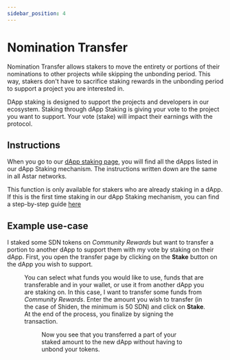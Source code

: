 ```yaml
---
sidebar_position: 4
---
```


# Nomination Transfer

Nomination Transfer allows stakers to move the entirety or portions of their nominations to other projects while skipping the unbonding period. This way, stakers don't have to sacrifice staking rewards in the unbonding period to support a project you are interested in.

DApp staking is designed to support the projects and developers in our ecosystem. Staking through dApp Staking is giving your vote to the project you want to support. Your vote (stake) will impact their earnings with the protocol.

## Instructions

When you go to our [dApp staking page](https://portal.astar.network/dapp-staking/discover), you will find all the dApps listed in our dApp Staking mechanism. The instructions written down are the same in all Astar networks.

This function is only available for stakers who are already staking in a dApp. If this is the first time staking in our dApp Staking mechanism, you can find a step-by-step guide [here](staking)

## Example use-case

I staked some SDN tokens on *Community Rewards* but want to transfer a portion to another dApp  to support them with my vote by staking on their dApp.
First, you open the transfer page by clicking on the **Stake** button on the dApp you wish to support.

<Figure src={require('/docs/build/dapp-staking/for-stakers/img/22_nomination01.png').default} width="100%"/>

You can select what funds you would like to use, funds that are transferable and in your wallet, or use it from another dApp you are staking on. In this case, I want to transfer some funds from *Community Rewards*. Enter the amount you wish to transfer (in the case of Shiden, the minimum is 50 SDN) and click on **Stake**. At the end of the process, you finalize by signing the transaction.

<Figure src={require('/docs/build/dapp-staking/for-stakers/img/22_nomination02.png').default} width="100%"/>

Now you see that you transferred a part of your staked amount to the new dApp without having to unbond your tokens.

<Figure src={require('/docs/build/dapp-staking/for-stakers/img/22_nomination03.png').default} width="100%"/>

